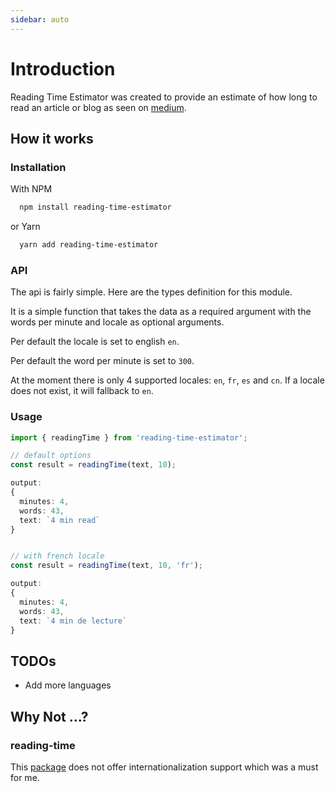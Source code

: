 ```yaml
---
sidebar: auto
---
```


# Introduction

Reading Time Estimator was created to provide an estimate of how long to read an
article or blog as seen on [medium](https://medium.com/).

## How it works

### Installation

With NPM

```bash
  npm install reading-time-estimator
```

or Yarn

```bash
  yarn add reading-time-estimator
```

### API

The api is fairly simple. Here are the types definition for this module.

It is a simple function that takes the data as a required argument with the words per minute and locale as optional arguments.

Per default the locale is set to english `en`.

Per default the word per minute is set to `300`.

At the moment there is only 4 supported locales: `en`, `fr`, `es` and `cn`. If a
locale does not exist, it will fallback to `en`.

### Usage

```typescript
import { readingTime } from 'reading-time-estimator';

// default options
const result = readingTime(text, 10);

output:
{
  minutes: 4,
  words: 43,
  text: `4 min read`
}


// with french locale
const result = readingTime(text, 10, 'fr');

output:
{
  minutes: 4,
  words: 43,
  text: `4 min de lecture`
}
```

## TODOs

- Add more languages

## Why Not ...?

### reading-time

This [package](https://www.npmjs.com/package/reading-time) does not offer
internationalization support which was a must for me.
